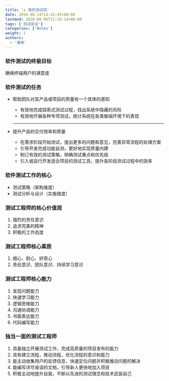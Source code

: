 ```yaml
---
title: '🔝 我的测试观'
date: 2018-08-24T14:32:45+08:00
lastmod: 2020-08-06T11:59:14+08:00
tags: ['测试杂谈']
categories: ['Notes']
weight: 1
authors:
  - '潘峰'
---
```


### 软件测试的终极目标

确保终端用户的满意度

### 软件测试的任务

- 帮助团队对其产品或项目的质量有一个具体的感知

  - 有效地完成探索式测试过程，找出系统中隐藏的风险
  - 有效地开展各种专项测试，统计系统在各类极端环境下的表现

  ***

- 提升产品的交付效率和质量

  - 在需求阶段开始测试，提出更多的问题和意见，完善异常流程的处理方案
  - 引导开发完成功能自测，更好地实现质量内建
  - 制订有效的测试策略，明确测试重点和优先级
  - 引入或自行开发适合项目的测试工具，提升各阶段测试过程中的效率

### 软件测试工作的核心

- 测试策略（架构维度）
- 测试分析与设计（实施维度）

### 测试工程师的核心价值观

1. 强烈的责任意识
2. 追求完美的精神
3. 积极的工作态度

### 测试工程师核心素质

1. 细心、耐心、好奇心
2. 责任意识、团队意识、持续学习意识

### 测试工程师核心能力

1. 发现问题能力
2. 快速学习能力
3. 逻辑思维能力
4. 沟通协调能力
5. 书面表达能力
6. 代码编写能力

### 独当一面的测试工程师

1. 具备独立开展测试工作，完成高质量的项目发布的能力
2. 具有建立流程，推动流程，优化流程的意识和能力
3. 能主动收集用户的反馈信息，快速定位问题并积极推动问题的解决
4. 能编写详尽易读的文档，引导新人更快地加入项目
5. 积极主动地提升自我，不断以先进的测试理念和技术武装自己
